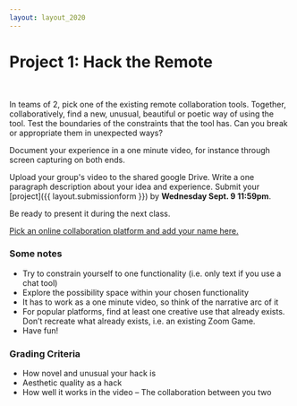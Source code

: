 ```yaml
---
layout: layout_2020
---
```


# Project 1: Hack the Remote
<br>

<!---
[Schedule / Sign-up Sheet](https://docs.google.com/spreadsheets/d/1TZk_ZS77JWXG2QIW0aoToBBthpK1EIJgyQVd7vsh1TU/edit?usp=sharing) 👈
-->

In teams of 2, pick one of the existing remote collaboration tools. Together, collaboratively, find a new, unusual, beautiful or poetic way of using the tool. Test the boundaries of the constraints that the tool has. Can you break or appropriate them in unexpected ways?

Document your experience in a one minute video, for instance through screen capturing on both ends. 

Upload your group's video to the shared google Drive. Write a one paragraph description about your idea and experience. Submit your [project]({{ layout.submissionform }}) by **Wednesday Sept. 9 11:59pm**.

Be ready to present it during the next class.

[Pick an online collaboration platform and add your name here.](https://docs.google.com/spreadsheets/d/1Lfr6328Ewf3uEwu3q9e_N4DK9OPmgIzKAgsyYVmWPUQ/edit#gid=0)

### Some notes

- Try to constrain yourself to one functionality (i.e. only text if you use a chat tool)
- Explore the possibility space within your chosen functionality
- It has to work as a one minute video, so think of the narrative arc of it
- For popular platforms, find at least one creative use that already exists. Don’t recreate what already exists, i.e. an existing Zoom Game. 
- Have fun!

### Grading Criteria
- How novel and unusual your hack is
- Aesthetic quality as a hack
- How well it works in the video
– The collaboration between you two
